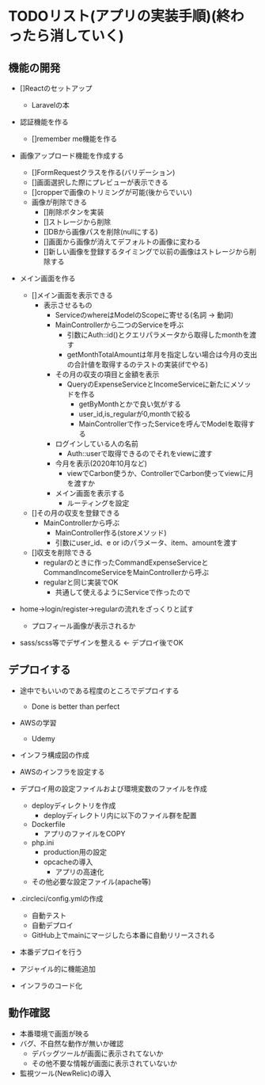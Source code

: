 # TODOリスト(アプリの実装手順)(終わったら消していく)

## 機能の開発
- []Reactのセットアップ
    - Laravelの本

- 認証機能を作る
    - []remember me機能を作る

- 画像アップロード機能を作成する
    - []FormRequestクラスを作る(バリデーション)
    - []画面選択した際にプレビューが表示できる
    - []cropperで画像のトリミングが可能(後からでいい)
    - 画像が削除できる
        - []削除ボタンを実装
        - []ストレージから削除
        - []DBから画像パスを削除(nullにする)
        - []画面から画像が消えてデフォルトの画像に変わる
        - []新しい画像を登録するタイミングで以前の画像はストレージから削除する

- メイン画面を作る
    - []メイン画面を表示できる
        - 表示させるもの
            - ServiceのwhereはModelのScopeに寄せる(名詞 -> 動詞)
            - MainControllerから二つのServiceを呼ぶ
                - 引数にAuth::id()とクエリパラメータから取得したmonthを渡す
                - getMonthTotalAmountは年月を指定しない場合は今月の支出の合計値を取得するのテストの実装(ifでやる)
            - その月の収支の項目と金額を表示
                - QueryのExpenseServiceとIncomeServiceに新たにメソッドを作る
                    - getByMonthとかで良い気がする
                    - user_id,is_regularが0,monthで絞る
                    - MainControllerで作ったServiceを呼んでModelを取得する
            - ログインしている人の名前
                - Auth::userで取得できるのでそれをviewに渡す
            - 今月を表示(2020年10月など)
                - viewでCarbon使うか、ControllerでCarbon使ってviewに月を渡すか
            - メイン画面を表示する
                - ルーティングを設定
    - []その月の収支を登録できる
        - MainControllerから呼ぶ
            - MainController作る(storeメソッド)
            - 引数にuser_id、e or iのパラメータ、item、amountを渡す
    - []収支を削除できる
        - regularのときに作ったCommandExpenseServiceとCommandIncomeServiceをMainControllerから呼ぶ
        - regularと同じ実装でOK
            - 共通して使えるようにServiceで作ったので

- home->login/register->regularの流れをざっくりと試す
    - プロフィール画像が表示されるか

- sass/scss等でデザインを整える <- デプロイ後でOK

## デプロイする
- 途中でもいいのである程度のところでデプロイする
    - Done is better than perfect
- AWSの学習
    - Udemy
- インフラ構成図の作成
- AWSのインフラを設定する
- デプロイ用の設定ファイルおよび環境変数のファイルを作成
    - deployディレクトリを作成
        - deployディレクトリ内に以下のファイル群を配置
    - Dockerfile
        - アプリのファイルをCOPY
    - php.ini
        - production用の設定
        - opcacheの導入
            - アプリの高速化
    - その他必要な設定ファイル(apache等)
- .circleci/config.ymlの作成
    - 自動テスト
    - 自動デプロイ
    - GitHub上でmainにマージしたら本番に自動リリースされる
- 本番デプロイを行う

- アジャイル的に機能追加

- インフラのコード化

## 動作確認
- 本番環境で画面が映る
- バグ、不自然な動作が無いか確認
    - デバッグツールが画面に表示されてないか
    - その他不要な情報が画面に表示されていないか
- 監視ツール(NewRelic)の導入